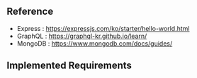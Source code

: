 ## Reference

- Express : https://expressjs.com/ko/starter/hello-world.html
- GraphQL : https://graphql-kr.github.io/learn/
- MongoDB : https://www.mongodb.com/docs/guides/

## Implemented Requirements
